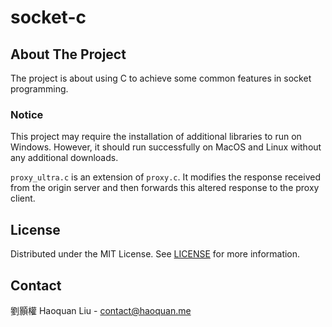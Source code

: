 # socket-c

## About The Project
The project is about using C to achieve some common features in socket programming.

### Notice
This project may require the installation of additional libraries to run on Windows. However, it should run successfully on MacOS and Linux without any additional downloads.

`proxy_ultra.c` is an extension of `proxy.c`. It modifies the response received from the origin server and then forwards this altered response to the proxy client.

## License
Distributed under the MIT License. See [LICENSE](LICENSE) for more information.

## Contact
劉顥權 Haoquan Liu - [contact@haoquan.me](mailto:contact@haoquan.me)
